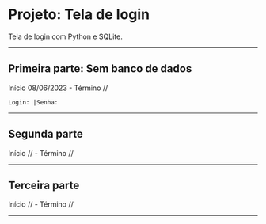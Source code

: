 # Projeto: Tela de login
Tela de login com Python e SQLite.
***
## Primeira parte: Sem banco de dados
 
 Início 08/06/2023 - Término //
 
    Login: |Senha:
  ***
## Segunda parte
 
 Início // - Término //
 
  ***
## Terceira parte

 Início // - Término //
 
  ***
